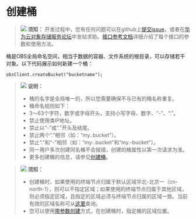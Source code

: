 # 创建桶<a name="obs_21_0108"></a>

>![](public_sys-resources/icon-notice.gif) **须知：** 
>开发过程中，您有任何问题可以在github上[提交issue](https://github.com/huaweicloud/huaweicloud-sdk-java-obs/issues)，或者在[华为云对象存储服务论坛](https://bbs.huaweicloud.com/forum/forum-620-1.html)中发帖求助。[接口参考文档](https://obssdk.obs.cn-north-1.myhuaweicloud.com/apidoc/cn/java/index.html)详细介绍了每个接口的参数和使用方法。

桶是OBS全局命名空间，相当于数据的容器、文件系统的根目录，可以存储若干对象。以下代码展示如何新建一个桶：

```
obsClient.createBucket("bucketname");
```

>![](public_sys-resources/icon-note.gif) **说明：** 
>-   桶的名字是全局唯一的，所以您需要确保不与已有的桶名称重复。
>-   桶命名规则如下：
>    -   3～63个字符，数字或字母开头，支持小写字母、数字、“-”、“.”。
>    -   禁止使用类IP地址。
>    -   禁止以“-”或“.”开头及结尾。
>    -   禁止两个“.”相邻（如：“my..bucket”）。
>    -   禁止“.”和“-”相邻（如：“my-.bucket”和“my.-bucket”）。
>-   同一用户多次创建同名桶不会报错，创建的桶属性以第一次请求为准。
>-   更多创建桶的信息，请参见[创建桶](创建桶.md)。

>![](public_sys-resources/icon-notice.gif) **须知：** 
>-   创建桶时，如果使用的终端节点归属于默认区域华北-北京一（cn-north-1），则可以不指定区域；如果使用的终端节点归属于其他区域，则必须指定区域，且指定的区域必须与终端节点归属的区域一致。当前有效的区域名称可从[这里](https://developer.huaweicloud.com/endpoint?OBS)查询。
>-   您可以使用[带参数创建](创建桶.md#section152782516148)方式，在创建桶时，指定桶的区域位置。

